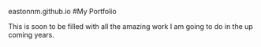 eastonnm.github.io
#My Portfolio
<p> This is soon to be filled with all the amazing work I am going to do in the up coming years.</p>